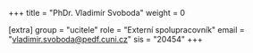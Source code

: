 +++
title = "PhDr. Vladimír Svoboda"
weight = 0

[extra]
group = "ucitele"
role = "Externí spolupracovník"
email = "vladimir.svoboda@pedf.cuni.cz"
sis = "20454"
+++

